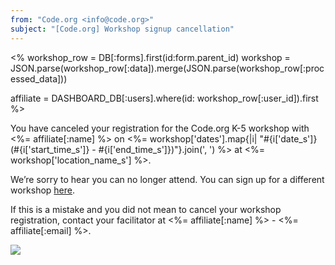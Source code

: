 ```yaml
---
from: "Code.org <info@code.org>"
subject: "[Code.org] Workshop signup cancellation"
---
```


<%
  workshop_row = DB[:forms].first(id:form.parent_id)
  workshop = JSON.parse(workshop_row[:data]).merge(JSON.parse(workshop_row[:processed_data]))

  affiliate = DASHBOARD_DB[:users].where(id: workshop_row[:user_id]).first
%>

You have canceled your registration for the Code.org K-5 workshop with <%= affiliate[:name] %> on <%= workshop['dates'].map{|i| "#{i['date_s']} (#{i['start_time_s']} - #{i['end_time_s']})"}.join(', ') %> at <%= workshop['location_name_s'] %>.

We’re sorry to hear you can no longer attend. You can sign up for a different workshop [here](http://#{CDO.canonical_hostname('code.org')}/professional-development-workshops).

If this is a mistake and you did not mean to cancel your workshop registration, contact your facilitator at <%= affiliate[:name] %> - <%= affiliate[:email] %>.

![](<%= tracking_pixel %>)

